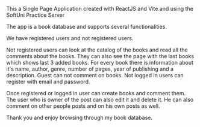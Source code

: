 This a Single Page Application created with ReactJS and Vite and using the SoftUni Practice Server

The app is a book database and supports several functionalities.

We have registered users and not registered users. 

Not registered users can look at the catalog of the books and read all the comments about the books. They can also see the page with the last books which shows last 3 added books. For every book there is information about it's name, author, genre, number of pages, year of publishing and a description. Guest can not comment on books.
Not logged in users can register with email and password.

Once registered or logged in user can create books and comment them. The user who is owner of the post can also edit it and delete it. He can also comment on other people posts and on his own posts as well.

Thank you and enjoy browsing through my book database.

